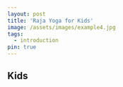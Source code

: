 ```yaml
---
layout: post
title: 'Raja Yoga for Kids'
image: /assets/images/example4.jpg
tags:
  - introduction
pin: true
---
```


## Kids
